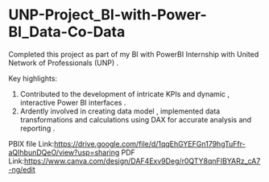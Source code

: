 # UNP-Project_BI-with-Power-BI_Data-Co-Data

Completed this project as part of my BI with PowerBI Internship with United Network of Professionals (UNP) .

Key highlights:

1. Contributed to the development of intricate KPIs and dynamic , interactive Power BI interfaces .
2. Ardently involved in creating data model , implemented data transformations and calculations using DAX for accurate analysis and reporting .

PBIX file Link:https://drive.google.com/file/d/1qqEhGYEFGn179hgTuFfr-aQIhbunDQeO/view?usp=sharing
PDF Link:https://www.canva.com/design/DAF4Exv9Deg/r0QTY8qnFIBYARz_cA7-ng/edit
